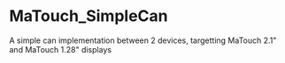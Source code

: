 # MaTouch_SimpleCan
A simple can implementation between 2 devices, targetting MaTouch 2.1" and MaTouch 1.28" displays
